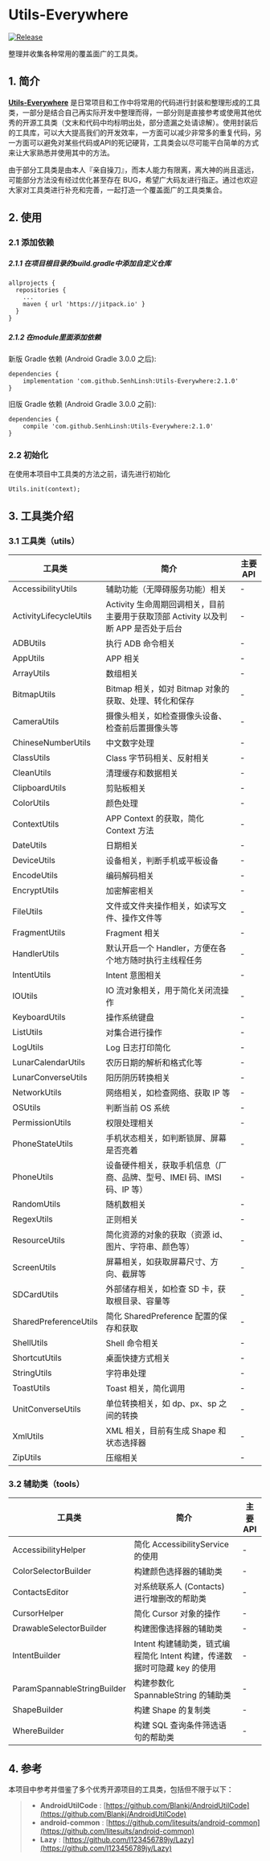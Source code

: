 # Utils-Everywhere

[![Release](https://jitpack.io/v/com.github.SenhLinsh/Utils-Everywhere.svg)](https://jitpack.io/#com.github.SenhLinsh/Utils-Everywhere)

整理并收集各种常用的覆盖面广的工具类。


## 1. 简介

**[Utils-Everywhere](https://github.com/SenhLinsh/Utils-Everywhere)**  是日常项目和工作中将常用的代码进行封装和整理形成的工具类，一部分是结合自己再实际开发中整理而得，一部分则是直接参考或使用其他优秀的开源工具类（文末和代码中均标明出处，部分遗漏之处请谅解）。使用封装后的工具库，可以大大提高我们的开发效率，一方面可以减少非常多的重复代码，另一方面可以避免对某些代码或API的死记硬背，工具类会以尽可能平白简单的方式来让大家熟悉并使用其中的方法。

由于部分工具类是由本人『亲自操刀』，而本人能力有限离，离大神的尚且遥远，可能部分方法没有经过优化甚至存在 BUG，希望广大码友进行指正。通过也欢迎大家对工具类进行补充和完善，一起打造一个覆盖面广的工具类集合。


## 2. 使用

### 2.1 添加依赖

##### 2.1.1 在项目根目录的build.gradle中添加自定义仓库
 ```
 allprojects {
   repositories {
     ...
     maven { url 'https://jitpack.io' }
   }
 }
 ```

##### 2.1.2 在module里面添加依赖
新版 Gradle 依赖 (Android Gradle 3.0.0 之后):

 ```
 dependencies {
     implementation 'com.github.SenhLinsh:Utils-Everywhere:2.1.0'
 }
  ```

旧版 Gradle 依赖 (Android Gradle 3.0.0 之前):

 ```
 dependencies {
     compile 'com.github.SenhLinsh:Utils-Everywhere:2.1.0'
 }
  ```

### 2.2 初始化
在使用本项目中工具类的方法之前，请先进行初始化

 ```
 Utils.init(context);
 ```


## 3. 工具类介绍

### 3.1 工具类（utils）

| 工具类 | 简介 | 主要 API |
| - | - | - |
| AccessibilityUtils | 辅助功能（无障碍服务功能）相关 | - |
| ActivityLifecycleUtils | Activity 生命周期回调相关，目前主要用于获取顶部 Activity 以及判断 APP 是否处于后台 | - |
| ADBUtils | 执行 ADB 命令相关 | - |
| AppUtils | APP 相关 | - |
| ArrayUtils | 数组相关 | - |
| BitmapUtils | Bitmap 相关，如对 Bitmap 对象的获取、处理、转化和保存 | - |
| CameraUtils | 摄像头相关，如检查摄像头设备、检查前后置摄像头等 | - |
| ChineseNumberUtils | 中文数字处理 | - |
| ClassUtils | Class 字节码相关、反射相关 | - |
| CleanUtils | 清理缓存和数据相关 | - |
| ClipboardUtils | 剪贴板相关 | - |
| ColorUtils | 颜色处理 | - |
| ContextUtils | APP Context 的获取，简化 Context 方法 | - |
| DateUtils | 日期相关 | - |
| DeviceUtils | 设备相关，判断手机或平板设备 | - |
| EncodeUtils | 编码解码相关 | - |
| EncryptUtils | 加密解密相关 | - |
| FileUtils | 文件或文件夹操作相关，如读写文件、操作文件等 | - |
| FragmentUtils | Fragment 相关 | - |
| HandlerUtils | 默认开启一个 Handler，方便在各个地方随时执行主线程任务 | - |
| IntentUtils | Intent 意图相关 | - |
| IOUtils | IO 流对象相关，用于简化关闭流操作 | - |
| KeyboardUtils | 操作系统键盘 | - |
| ListUtils | 对集合进行操作 | - |
| LogUtils | Log 日志打印简化 | - |
| LunarCalendarUtils | 农历日期的解析和格式化等 | - |
| LunarConverseUtils | 阳历阴历转换相关 | - |
| NetworkUtils | 网络相关，如检查网络、获取 IP 等 | - |
| OSUtils | 判断当前 OS 系统 | - |
| PermissionUtils | 权限处理相关 | - |
| PhoneStateUtils | 手机状态相关，如判断锁屏、屏幕是否亮着 | - |
| PhoneUtils | 设备硬件相关，获取手机信息（厂商、品牌、型号、IMEI 码、IMSI 码、IP 等） | - |
| RandomUtils | 随机数相关 | - |
| RegexUtils | 正则相关 | - |
| ResourceUtils | 简化资源的对象的获取（资源 id、图片、字符串、颜色等） | - |
| ScreenUtils | 屏幕相关，如获取屏幕尺寸、方向、截屏等 | - |
| SDCardUtils | 外部储存相关，如检查 SD 卡，获取根目录、容量等 | - |
| SharedPreferenceUtils | 简化 SharedPreference 配置的保存和获取 | - |
| ShellUtils | Shell 命令相关 | - |
| ShortcutUtils | 桌面快捷方式相关 | - |
| StringUtils | 字符串处理 | - |
| ToastUtils | Toast 相关，简化调用 | - |
| UnitConverseUtils | 单位转换相关，如 dp、px、sp 之间的转换 | - |
| XmlUtils | XML 相关，目前有生成 Shape 和状态选择器 | - |
| ZipUtils | 压缩相关 | - |

### 3.2 辅助类（tools）

| 工具类 | 简介 | 主要 API |
| - | - | - |
| AccessibilityHelper | 简化 AccessibilityService 的使用 | - |
| ColorSelectorBuilder | 构建颜色选择器的辅助类 | - |
| ContactsEditor | 对系统联系人 (Contacts) 进行增删改的帮助类 | - |
| CursorHelper | 简化 Cursor 对象的操作 | - |
| DrawableSelectorBuilder | 构建图像选择器的辅助类 | - |
| IntentBuilder | Intent 构建辅助类，链式编程简化 Intent 构建，传递数据时可隐藏 key 的使用 | - |
| ParamSpannableStringBuilder | 构建参数化 SpannableString 的辅助类 | - |
| ShapeBuilder | 构建 Shape 的复制类 | - |
| WhereBuilder | 构建 SQL 查询条件筛选语句的帮助类 | - |


## 4. 参考
本项目中参考并借鉴了多个优秀开源项目的工具类，包括但不限于以下：

> * **AndroidUtilCode** : [https://github.com/Blankj/AndroidUtilCode](https://github.com/Blankj/AndroidUtilCode)
> * **android-common** : [https://github.com/litesuits/android-common](https://github.com/litesuits/android-common)
> * **Lazy** : [https://github.com/l123456789jy/Lazy](https://github.com/l123456789jy/Lazy)
